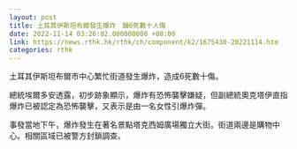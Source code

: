 ```yaml
---
layout: post
title: 土耳其伊斯坦布爾發生爆炸　釀6死數十人傷
date: 2022-11-14 03:26:02.000000000 +08:00
link: https://news.rthk.hk/rthk/ch/component/k2/1675430-20221114.htm
categories: rthk
---
```


土耳其伊斯坦布爾市中心繁忙街道發生爆炸，造成6死數十傷。

總統埃爾多安透露，初步跡象顯示，爆炸有恐怖襲擊嫌疑，但副總統奧克塔伊直指爆炸已被認定為恐怖襲擊，又表示是由一名女性引爆炸彈。

事發當地下午，爆炸發生在著名景點塔克西姆廣場獨立大街。街道兩邊是購物中心。相關區域已被警方封鎖調查。
